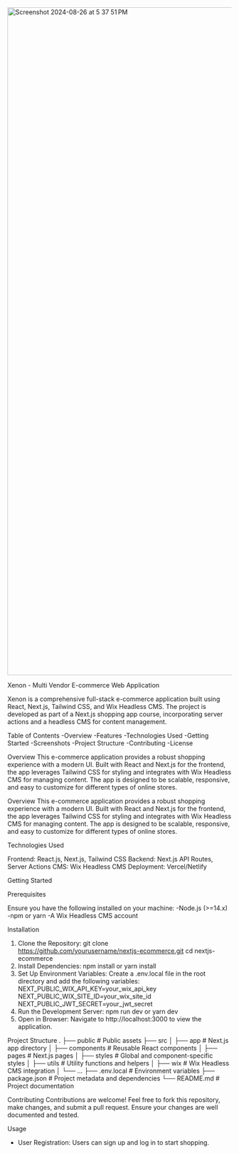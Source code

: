 <img width="1498" alt="Screenshot 2024-08-26 at 5 37 51 PM" src="https://github.com/user-attachments/assets/14ee577a-a669-4489-b69f-37c82f657e4f">

Xenon - Multi Vendor E-commerce Web Application

Xenon is a comprehensive full-stack e-commerce application built using React, Next.js, Tailwind CSS, and Wix Headless CMS. The project is developed as part of a Next.js shopping app course, incorporating server actions and a headless CMS for content management.


Table of Contents
-Overview
-Features
-Technologies Used
-Getting Started
-Screenshots
-Project Structure
-Contributing
-License

Overview
This e-commerce application provides a robust shopping experience with a modern UI. Built with React and Next.js for the frontend, the app leverages Tailwind CSS for styling and integrates with Wix Headless CMS for managing content. The app is designed to be scalable, responsive, and easy to customize for different types of online stores.

Overview
This e-commerce application provides a robust shopping experience with a modern UI. Built with React and Next.js for the frontend, the app leverages Tailwind CSS for styling and integrates with Wix Headless CMS for managing content. The app is designed to be scalable, responsive, and easy to customize for different types of online stores.


Technologies Used

Frontend: React.js, Next.js, Tailwind CSS
Backend: Next.js API Routes, Server Actions
CMS: Wix Headless CMS
Deployment: Vercel/Netlify

Getting Started

Prerequisites

Ensure you have the following installed on your machine:
-Node.js (>=14.x)
-npm or yarn
-A Wix Headless CMS account

Installation

1. Clone the Repository:
  git clone https://github.com/yourusername/nextjs-ecommerce.git
cd nextjs-ecommerce
2. Install Dependencies:
  npm install
  or
  yarn install
3. Set Up Environment Variables:
   Create a .env.local file in the root directory and add the following variables:
      NEXT_PUBLIC_WIX_API_KEY=your_wix_api_key
      NEXT_PUBLIC_WIX_SITE_ID=your_wix_site_id
      NEXT_PUBLIC_JWT_SECRET=your_jwt_secret
5. Run the Development Server:
  npm run dev
  or
  yarn dev
6. Open in Browser: Navigate to http://localhost:3000 to view the application.


Project Structure 
  .
  ├── public            # Public assets
  ├── src
  │   ├── app           # Next.js app directory
  │   ├── components    # Reusable React components
  │   ├── pages         # Next.js pages
  │   ├── styles        # Global and component-specific styles
  │   ├── utils         # Utility functions and helpers
  │   ├── wix           # Wix Headless CMS integration
  │   └── ...
  ├── .env.local        # Environment variables
  ├── package.json      # Project metadata and dependencies
  └── README.md         # Project documentation

Contributing
Contributions are welcome! Feel free to fork this repository, make changes, and submit a pull request. Ensure your changes are well documented and tested.

Usage
- User Registration: Users can sign up and log in to start shopping.
